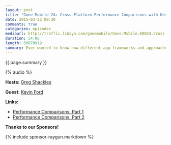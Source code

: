 ```yaml
---
layout: post
title: "Gone Mobile 24: Cross-Platform Performance Comparisons with Kevin Ford"
date: 2015-03-22 09:30
comments: true
categories: episodes
mediaurl: http://traffic.libsyn.com/gonemobile/Gone.Mobile.E0024.Cross.Platform.Performance.Comparisons.with.Kevin.Ford.mp3
duration: 54:06
length: 50070919
summary: Ever wanted to know how different app frameworks and approaches compare with each other when it comes to performance? In this episode we spoke to Kevin Ford to dig into exactly that. Join us for a look at how the native SDKs, Xamarin, and Cordova compare for various performance measurements.
---
```


{{ page.summary }}

<!-- more -->

{% audio %}

**Hosts:** [Greg Shackles](http://twitter.com/gshackles)

**Guest:** [Kevin Ford](https://twitter.com/bowman74)

**Links:** 

- [Performance Comparisons: Part 1](http://windingroadway.blogspot.com/2014/12/mobile-development-platform-performance.html)
- [Performance Comparisons: Part 2](http://windingroadway.blogspot.com/2015/02/mobile-development-platform-performance.html)

**Thanks to our Sponsors!**

{% include sponsor-raygun.markdown %}

